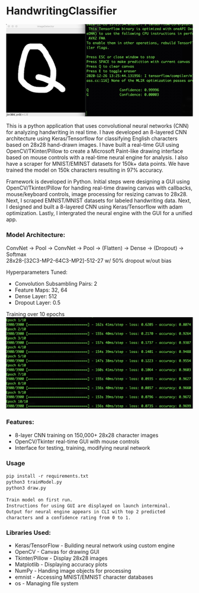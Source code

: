 # HandwritingClassifier

![Screenshot](gui.jpg)

This is a python application that uses convolutional neural networks (CNN) for analyzing handwriting in real time.
I have developed an 8-layered CNN architecture using Keras/Tensorflow for classifying English characters based on 28x28 hand-drawn images. I have built a real-time GUI using OpenCV/TKinter/Pillow to create a Microsoft Paint-like drawing interface based on mouse controls with a real-time neural engine for analysis. I also have a scraper for MNIST/EMINST datasets for 150k+ data points. We have trained the model on 150k characters resulting in 97% accuracy.

Framework is developed in Python. Initial steps were designing a GUI using OpenCV/Tkinter/Pillow for handing real-time drawing canvas with callbacks, mouse/keyboard controls, image processing for resizing canvas to 28x28. Next, I scraped EMNIST/MNIST datasets for labeled handwriting data. Next, I designed and built a 8-layered CNN using Keras/Tensorflow with adam optimization. Lastly, I intergrated the neural engine with the GUI for a unified app.

### Model Architecture:  
ConvNet -> Pool -> ConvNet -> Pool -> (Flatten) -> Dense -> (Dropout) -> Softmax  
28x28-[32C3-MP2-64C3-MP2]-512-27 w/ 50% dropout w/out bias

Hyperparameters Tuned:
- Convolution Subsambling Pairs: 2
- Feature Maps: 32, 64
- Dense Layer: 512
- Dropout Layer: 0.5

Training over 10 epochs
![Screenshot](training.jpg)  

### Features:
- 8-layer CNN training on 150,000+ 28x28 character images
- OpenCV/Tkinter real-time GUI with mouse controls
- Interface for testing, training, modifying neural network

### Usage
    pip install -r requirements.txt
    python3 trainModel.py
    python3 draw.py
    
    Train model on first run.  
    Instructions for using GUI are displayed on launch interminal.   
    Output for neural engine appears in CLI with top 2 predicted characters and a confidence rating from 0 to 1.  
    
### Libraries Used:
- Keras/TensorFlow - Building neural network using custom engine
- OpenCV - Canvas for drawing GUI
- Tkinter/Pillow - Display 28x28 images
- Matplotlib - Displaying accuracy plots
- NumPy - Handing image objects for processing
- emnist - Accessing MNIST/EMNIST character databases
- os - Managing file system


